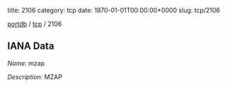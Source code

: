 title: 2106
category: tcp
date: 1970-01-01T00:00:00+0000
slug: tcp/2106

[portdb](/) / [tcp](/category/tcp.html) / 2106


## IANA Data

_Name:_ mzap

_Description:_ MZAP


